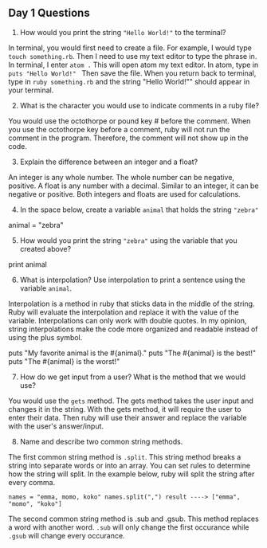 ## Day 1 Questions

1. How would you print the string `"Hello World!"` to the terminal?

In terminal, you would first need to create a file. For example, I would type `touch something.rb`. Then I need to use my text editor to type the phrase in. In terminal, I enter `atom .` This will open atom my text editor. In atom, type in `puts "Hello World!" ` Then save the file. When you return back to terminal, type in `ruby something.rb` and the string "Hello World!"" should appear in your terminal.

2. What is the character you would use to indicate comments in a ruby file?

You would use the octothorpe or pound key # before the comment. When you use the octothorpe key before a comment, ruby will not run the comment in the program. Therefore, the comment will not show up in the code.

3. Explain the difference between an integer and a float?

An integer is any whole number. The whole number can be negative, positive. A float is any number with a decimal. Similar to an integer, it can be negative or positive. Both integers and floats are used for calculations.

4. In the space below, create a variable `animal` that holds the string `"zebra"`

animal = "zebra"

5. How would you print the string `"zebra"` using the variable that you created above?

print animal

6. What is interpolation? Use interpolation to print a sentence using the variable `animal`.

Interpolation is a method in ruby that sticks data in the middle of the string. Ruby will evaluate the interpolation and replace it with the value of the variable.  Interpolations can only work with double quotes. In my opinion, string interpolations make the code more organized and readable instead of using the plus symbol.

puts "My favorite animal is the #{animal}."
puts "The #{animal} is the best!"
puts "The #{animal} is the worst!"

7. How do we get input from a user? What is the method that we would use?

You would use the `gets` method. The gets method takes the user input and changes it in the string. With the gets method, it will require the user to enter their data. Then ruby will use their answer and replace the variable with the user's answer/input.

8. Name and describe two common string methods.

The first common string method is `.split`. This string method breaks a string into separate words or into an array. You can set rules to determine how the string will split. In the example below, ruby will split the string after every comma.

`` names = "emma, momo, koko"
    names.split(",")
    result ----> ["emma", "momo", "koko"] ``

The second common string method is .sub and .gsub. This method replaces a word with another word. `.sub` will only change the first occurance while `.gsub` will change every occurance.
